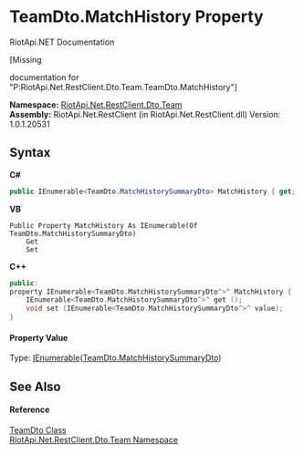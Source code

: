 # TeamDto.MatchHistory Property 
RiotApi.NET Documentation 

\[Missing <summary> documentation for "P:RiotApi.Net.RestClient.Dto.Team.TeamDto.MatchHistory"\]

**Namespace:**&nbsp;<a href="744a30f7-23c0-2c94-a458-a0b4d260bb19">RiotApi.Net.RestClient.Dto.Team</a><br />**Assembly:**&nbsp;RiotApi.Net.RestClient (in RiotApi.Net.RestClient.dll) Version: 1.0.1.20531

## Syntax

**C#**<br />
``` C#
public IEnumerable<TeamDto.MatchHistorySummaryDto> MatchHistory { get; set; }
```

**VB**<br />
``` VB
Public Property MatchHistory As IEnumerable(Of TeamDto.MatchHistorySummaryDto)
	Get
	Set
```

**C++**<br />
``` C++
public:
property IEnumerable<TeamDto.MatchHistorySummaryDto^>^ MatchHistory {
	IEnumerable<TeamDto.MatchHistorySummaryDto^>^ get ();
	void set (IEnumerable<TeamDto.MatchHistorySummaryDto^>^ value);
}
```


#### Property Value
Type: <a href="http://msdn2.microsoft.com/en-us/library/9eekhta0" target="_blank">IEnumerable</a>(<a href="9941b17b-134f-ba0e-3cd3-b3132e8abb35">TeamDto.MatchHistorySummaryDto</a>)

## See Also


#### Reference
<a href="5dcbfdf3-621c-36ff-76d9-5a0b9f5f9b53">TeamDto Class</a><br /><a href="744a30f7-23c0-2c94-a458-a0b4d260bb19">RiotApi.Net.RestClient.Dto.Team Namespace</a><br />